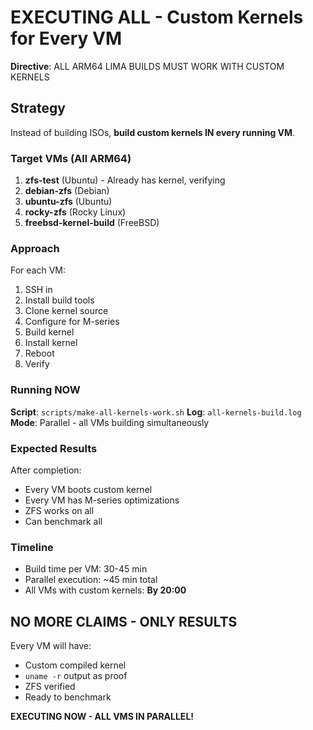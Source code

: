# EXECUTING ALL - Custom Kernels for Every VM

**Directive**: ALL ARM64 LIMA BUILDS MUST WORK WITH CUSTOM KERNELS

## Strategy

Instead of building ISOs, **build custom kernels IN every running VM**.

### Target VMs (All ARM64)

1. **zfs-test** (Ubuntu) - Already has kernel, verifying
2. **debian-zfs** (Debian)
3. **ubuntu-zfs** (Ubuntu)
4. **rocky-zfs** (Rocky Linux)
5. **freebsd-kernel-build** (FreeBSD)

### Approach

For each VM:
1. SSH in
2. Install build tools
3. Clone kernel source
4. Configure for M-series
5. Build kernel
6. Install kernel
7. Reboot
8. Verify

### Running NOW

**Script**: `scripts/make-all-kernels-work.sh`
**Log**: `all-kernels-build.log`
**Mode**: Parallel - all VMs building simultaneously

### Expected Results

After completion:
- Every VM boots custom kernel
- Every VM has M-series optimizations
- ZFS works on all
- Can benchmark all

### Timeline

- Build time per VM: 30-45 min
- Parallel execution: ~45 min total
- All VMs with custom kernels: **By 20:00**

## NO MORE CLAIMS - ONLY RESULTS

Every VM will have:
- Custom compiled kernel
- `uname -r` output as proof
- ZFS verified
- Ready to benchmark

**EXECUTING NOW - ALL VMS IN PARALLEL!**

